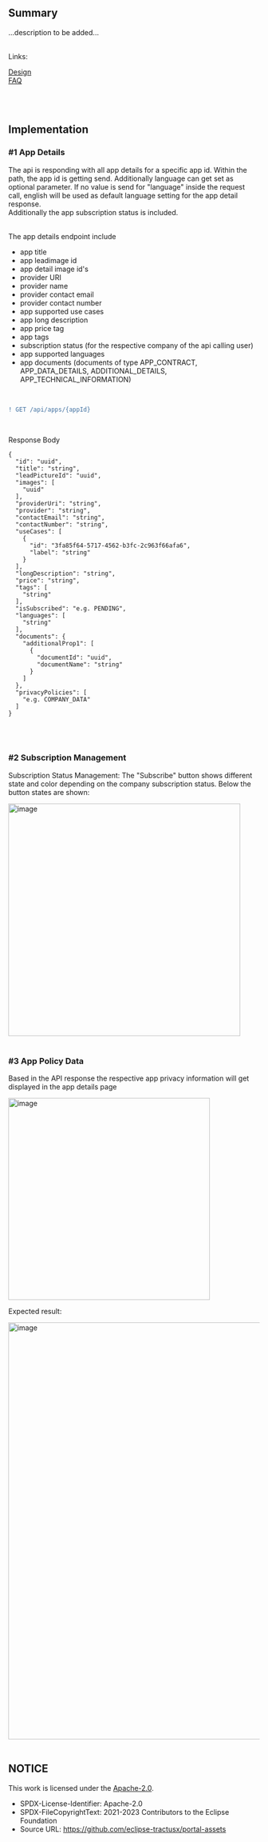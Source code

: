 ## Summary

...description to be added...
<br>
<br>

Links:

[Design](</docs/user/App(s)/Marketplace/Design.md>)  
[FAQ](</docs/user/App(s)/Marketplace/FAQ.md>)

<br>
<br>

## Implementation

### #1 App Details

The api is responding with all app details for a specific app id. Within the path, the app id is getting send. Additionally language can get set as optional parameter. If no value is send for "language" inside the request call, english will be used as default language setting for the app detail response.  
Additionally the app subscription status is included.  
<br>

The app details endpoint include

- app title
- app leadimage id
- app detail image id's
- provider URI
- provider name
- provider contact email
- provider contact number
- app supported use cases
- app long description
- app price tag
- app tags
- subscription status (for the respective company of the api calling user)
- app supported languages
- app documents (documents of type APP_CONTRACT, APP_DATA_DETAILS, ADDITIONAL_DETAILS, APP_TECHNICAL_INFORMATION)

<br>

```diff
! GET /api/apps/{appId}
```

<br>

Response Body

    {
      "id": "uuid",
      "title": "string",
      "leadPictureId": "uuid",
      "images": [
        "uuid"
      ],
      "providerUri": "string",
      "provider": "string",
      "contactEmail": "string",
      "contactNumber": "string",
      "useCases": [
        {
          "id": "3fa85f64-5717-4562-b3fc-2c963f66afa6",
          "label": "string"
        }
      ],
      "longDescription": "string",
      "price": "string",
      "tags": [
        "string"
      ],
      "isSubscribed": "e.g. PENDING",
      "languages": [
        "string"
      ],
      "documents": {
        "additionalProp1": [
          {
            "documentId": "uuid",
            "documentName": "string"
          }
        ]
      },
      "privacyPolicies": [
        "e.g. COMPANY_DATA"
      ]
    }

<br>
<br>

### #2 Subscription Management

Subscription Status Management:
The "Subscribe" button shows different state and color depending on the company subscription status. Below the button states are shown:

<img width="465" alt="image" src="https://user-images.githubusercontent.com/94133633/211010886-3c1be3e3-7796-4ea3-bc48-fc11fe42c4b0.png">

<br>
<br>

### #3 App Policy Data

Based in the API response the respective app privacy information will get displayed in the app details page

<img width="404" alt="image" src="https://user-images.githubusercontent.com/94133633/226003297-6a4a578b-dca1-4090-885c-c88c15ab2a19.png">

<br>

Expected result:

<img width="834" alt="image" src="https://user-images.githubusercontent.com/94133633/226004039-8bcfeb34-f688-422b-87d3-9e188cc74abd.png">

<br>
<br>

## NOTICE

This work is licensed under the [Apache-2.0](https://www.apache.org/licenses/LICENSE-2.0).

- SPDX-License-Identifier: Apache-2.0
- SPDX-FileCopyrightText: 2021-2023 Contributors to the Eclipse Foundation
- Source URL: https://github.com/eclipse-tractusx/portal-assets
